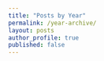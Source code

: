 ```yaml
---
title: "Posts by Year"
permalink: /year-archive/
layout: posts
author_profile: true
published: false
---
```

